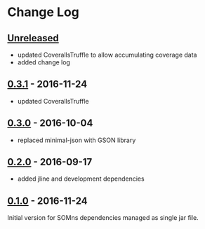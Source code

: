 # Change Log

## [Unreleased]

 - updated CoverallsTruffle to allow accumulating coverage data
 - added change log

## [0.3.1] - 2016-11-24

 - updated CoverallsTruffle

## [0.3.0] - 2016-10-04

 - replaced minimal-json with GSON library
 
## [0.2.0] - 2016-09-17

 - added jline and development dependencies

## [0.1.0] - 2016-11-24

Initial version for SOMns dependencies managed as single jar file.

[Unreleased]: https://github.com/smarr/SOMns-deps/compare/89756ed242d92138ee0bfa1c575f201d26d91bba...HEAD
[0.3.1]: https://github.com/smarr/SOMns-deps/compare/5b07163970739ed4f5f2d1f733a80a65d1c123ae...89756ed242d92138ee0bfa1c575f201d26d91bba
[0.3.0]: https://github.com/smarr/SOMns-deps/compare/92dae80c35b8d58c854c17306df2230752b9bd60...5b07163970739ed4f5f2d1f733a80a65d1c123ae
[0.2.0]: https://github.com/smarr/SOMns-deps/compare/de81aa9f3aaacc02d8f80c2abaff199af81ce1e3...92dae80c35b8d58c854c17306df2230752b9bd60
[0.1.0]: https://github.com/smarr/SOMns-deps/compare/18063ae7ea0b1017de3179ca38537189d819e0ae...de81aa9f3aaacc02d8f80c2abaff199af81ce1e3

